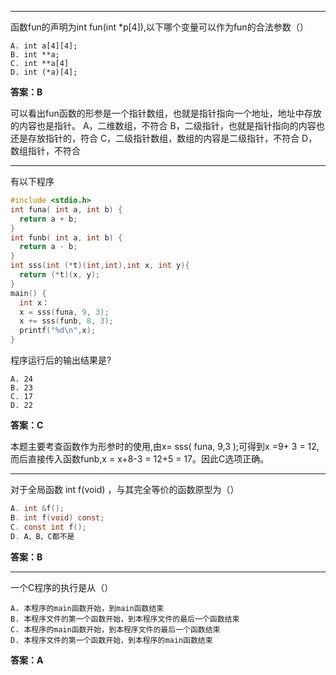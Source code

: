 ***
函数fun的声明为int fun(int *p[4]),以下哪个变量可以作为fun的合法参数（）
```
A. int a[4][4];
B. int **a;
C. int **a[4]
D. int (*a)[4];
```
**答案：B**

可以看出fun函数的形参是一个指针数组，也就是指针指向一个地址，地址中存放的内容也是指针。
A，二维数组，不符合
B，二级指针，也就是指针指向的内容也还是存放指针的，符合
C，二级指针数组，数组的内容是二级指针，不符合
D，数组指针，不符合
***


有以下程序
``` C
#include <stdio.h>
int funa( int a, int b) {
  return a + b;
}
int funb( int a, int b) {
  return a - b;
}
int sss(int (*t)(int,int),int x, int y){
  return (*t)(x, y);
}
main() {
  int x：
  x = sss(funa, 9, 3);
  x += sss(funb, 8, 3);
  printf("%d\n",x);
}
```
程序运行后的输出结果是?
```
A. 24
B. 23
C. 17
D. 22
```
**答案：C**

本题主要考查函数作为形参时的使用,由x= sss( funa, 9,3 );可得到x =9+ 3 = 12,而后直接传入函数funb,x = x+8-3 = 12+5 = 17。因此C选项正确。
***

对于全局函数 int f(void) ，与其完全等价的函数原型为（）
``` C
A. int &f();
B. int f(void) const;
C. const int f();
D. A、B、C都不是
```
**答案：B**

***
一个C程序的执行是从（）
```
A. 本程序的main函数开始，到main函数结束
B. 本程序文件的第一个函数开始，到本程序文件的最后一个函数结束
C. 本程序的main函数开始，到本程序文件的最后一个函数结束
D. 本程序文件的第一个函数开始，到本程序的main函数结束
```
**答案：A**
